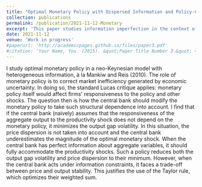 ```yaml
---
title: "Optimal Monetary Policy with Dispersed Information and Policy-Contingent Phillips Curve"
collection: publications
permalink: /publication/2021-11-12-Monetary
excerpt: 'This paper studies information imperfection in the context of monetary economics.'
date: 2021-11-12
venue: 'Work in progress'
#paperurl: 'http://academicpages.github.io/files/paper3.pdf'
#citation: 'Your Name, You. (2015). &quot;Paper Title Number 3.&quot; <i>Journal 1</i>. 1(3).'
---
```

I study optimal monetary policy in a neo-Keynesian model with heterogeneous information, à la Mankiw and Reis (2010). The role of monetary policy is to correct market inefficiency generated by economic uncertainty. In doing so, the standard Lucas critique applies: monetary policy itself would affect firms' responsiveness to the policy and other shocks. The question then is how the central bank should modify the monetary policy to take such structural dependence into account. I find that if the central bank (naively) assumes that the responsiveness of the aggregate output to the productivity shock does not depend on the monetary policy, it minimizes the output gap volatility. In this situation, the price dispersion is not taken into account and the central bank underestimates the magnitude of the optimal monetary shock. When the central bank has perfect information about aggregate variables, it should fully accommodate the productivity shocks. Such a policy reduces both the output gap volatility and price dispersion to their minimum. However, when the central bank acts under information constraints, it faces a trade-off between price and output stability. This justifies the use of the Taylor rule, which optimizes their weighted sum.
